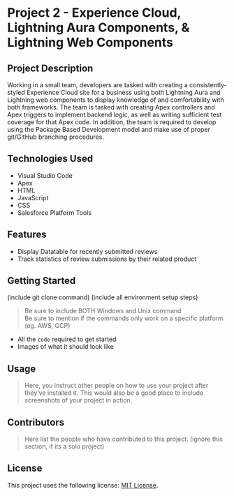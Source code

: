 # Project 2 - Experience Cloud, Lightning Aura Components, & Lightning Web Components

## Project Description

Working in a small team, developers are tasked with creating a consistently-styled Experience Cloud site for a business using both Lightning Aura and Lightning web components to display knowledge of and comfortability with both frameworks. The team is tasked with creating Apex controllers and Apex triggers to implement backend logic, as well as writing sufficient test coverage for that Apex code. In addition, the team is required to develop using the Package Based Development model and make use of proper git/GitHub branching procedures.

## Technologies Used

* Visual Studio Code
* Apex
* HTML
* JavaScript
* CSS
* Salesforce Platform Tools

## Features

* Display Datatable for recently submitted reviews
* Track statistics of review submissions by their related product


## Getting Started
   
(include git clone command)
(include all environment setup steps)

> Be sure to include BOTH Windows and Unix command  
> Be sure to mention if the commands only work on a specific platform (eg. AWS, GCP)

- All the `code` required to get started
- Images of what it should look like

## Usage

> Here, you instruct other people on how to use your project after they’ve installed it. This would also be a good place to include screenshots of your project in action.

## Contributors

> Here list the people who have contributed to this project. (ignore this section, if its a solo project)

## License
This project uses the following license: [MIT License](https://choosealicense.com/licenses/mit/).
